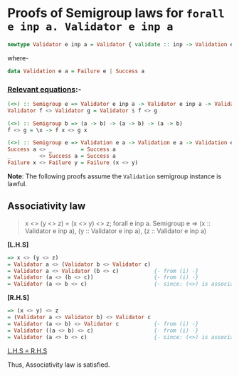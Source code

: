 # Proofs of Semigroup laws for `forall e inp a. Validator e inp a`

```hs
newtype Validator e inp a = Validator { validate :: inp -> Validation e a }
```
where-
```hs
data Validation e a = Failure e | Success a
```

### <ins>Relevant equations</ins>:-
```hs
(<>) :: Semigroup e => Validator e inp a -> Validator e inp a -> Validator e inp a
Validator f <> Validator g = Validator $ f <> g                                    {- (i) -}
```

```hs
(<>) :: Semigroup b => (a -> b) -> (a -> b) -> (a -> b)
f <> g = \x -> f x <> g x                                                          {- (ii) -}
```

```hs
(<>) :: Semigroup e => Validation e a -> Validation e a -> Validation e a
Success a <> _         = Success a                                                 {- (iii) -}
_         <> Success a = Success a                                                 {- (iv) -}
Failure x <> Failure y = Failure (x <> y)                                          {- (v) -}
```

**Note**: The following proofs assume the `Validation` semigroup instance is lawful.

## Associativity law
> x <> (y <> z) = (x <> y) <> z; forall e inp a. Semigroup e => (x :: Validator e inp a), (y :: Validator e inp a), (z :: Validator e inp a)

**[L.H.S]**
```hs
=> x <> (y <> z)
= Validator a <> (Validator b <> Validator c)
= Validator a <> Validator (b <> c)           {- from (i) -}
= Validator (a <> (b <> c))                   {- from (i) -}
= Validator (a <> b <> c)                     {- since: (<>) is associative; from (ii) - (v) -}
```

**[R.H.S]**
```hs
=> (x <> y) <> z
= (Validator a <> Validator b) <> Validator c
= Validator (a <> b) <> Validator c           {- from (i) -}
= Validator ((a <> b) <> c)                   {- from (i) -}
= Validator (a <> b <> c)                     {- since: (<>) is associative; from (ii) - (v) -}
```

<ins>L.H.S = R.H.S</ins>

Thus, Associativity law is satisfied.
